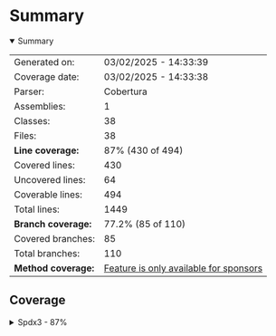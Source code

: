 # Summary
<details open><summary>Summary</summary>

|||
|:---|:---|
| Generated on: | 03/02/2025 - 14:33:39 |
| Coverage date: | 03/02/2025 - 14:33:38 |
| Parser: | Cobertura |
| Assemblies: | 1 |
| Classes: | 38 |
| Files: | 38 |
| **Line coverage:** | 87% (430 of 494) |
| Covered lines: | 430 |
| Uncovered lines: | 64 |
| Coverable lines: | 494 |
| Total lines: | 1449 |
| **Branch coverage:** | 77.2% (85 of 110) |
| Covered branches: | 85 |
| Total branches: | 110 |
| **Method coverage:** | [Feature is only available for sponsors](https://reportgenerator.io/pro) |

</details>

## Coverage
<details><summary>Spdx3 - 87%</summary>

|**Name**|**Line**|**Branch**|
|:---|---:|---:|
|**Spdx3**|**87%**|**77.2%**|
|Spdx3.Exceptions.Spdx3Exception|91.6%|75%|
|Spdx3.Exceptions.Spdx3ValidationException|100%||
|Spdx3.Model.BaseSpdxClass|93.9%|83.3%|
|Spdx3.Model.Core.Elements.Agent|100%||
|Spdx3.Model.Core.Elements.Annotation|100%||
|Spdx3.Model.Core.Elements.Artifact|100%||
|Spdx3.Model.Core.Elements.Bom|100%||
|Spdx3.Model.Core.Elements.Bundle|100%||
|Spdx3.Model.Core.Elements.Element|100%||
|Spdx3.Model.Core.Elements.ElementCollection|100%||
|Spdx3.Model.Core.Elements.IndividualElement|100%||
|Spdx3.Model.Core.Elements.LifecycleScopedRelationship|100%||
|Spdx3.Model.Core.Elements.Organization|100%||
|Spdx3.Model.Core.Elements.Person|100%||
|Spdx3.Model.Core.Elements.Relationship|100%|100%|
|Spdx3.Model.Core.Elements.SoftwareAgent|100%||
|Spdx3.Model.Core.Elements.SpdxDocument|83.3%||
|Spdx3.Model.Core.Elements.Tool|100%||
|Spdx3.Model.Core.NonElements.CreationInfo|69.2%||
|Spdx3.Model.Core.NonElements.DictionaryEntry|100%||
|Spdx3.Model.Core.NonElements.ExternalIdentifier|100%||
|Spdx3.Model.Core.NonElements.ExternalMap|100%||
|Spdx3.Model.Core.NonElements.ExternalRef|100%||
|Spdx3.Model.Core.NonElements.Hash|100%||
|Spdx3.Model.Core.NonElements.IntegrityMethod|100%||
|Spdx3.Model.Core.NonElements.NamespaceMap|100%||
|Spdx3.Model.Core.NonElements.PackageVerificationCode|100%||
|Spdx3.Model.Core.NonElements.PositiveIntegerRange|93.1%|62.5%|
|Spdx3.Model.Extension.CdxPropertiesExtension|73.3%|50%|
|Spdx3.Model.Extension.CdxPropertyEntry|66.6%||
|Spdx3.Model.Extension.Extension|100%||
|Spdx3.Model.SimpleLicensing.AnyLicenseInfo|0%||
|Spdx3.Model.Software.Elements.Package|0%||
|Spdx3.Model.Software.Elements.Sbom|0%||
|Spdx3.Model.Software.Elements.SoftwareArtifact|0%||
|Spdx3.Serialization.SpdxObjectConverterFactory|82.9%|79.1%|
|Spdx3.Utility.SpdxIdFactory|100%||
|Spdx3.Utility.SpdxUtility|88.4%|75%|

</details>
